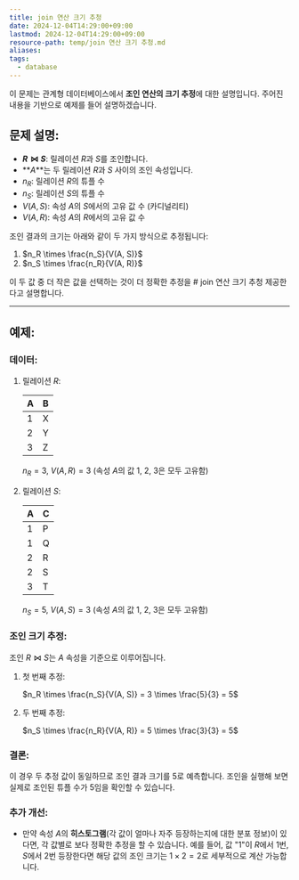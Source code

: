 ```yaml
---
title: join 연산 크기 추청
date: 2024-12-04T14:29:00+09:00
lastmod: 2024-12-04T14:29:00+09:00
resource-path: temp/join 연산 크기 추청.md
aliases: 
tags:
  - database
---
```

이 문제는 관계형 데이터베이스에서 **조인 연산의 크기 추정**에 대한 설명입니다. 주어진 내용을 기반으로 예제를 들어 설명하겠습니다.

## 문제 설명:

- **$R \bowtie S$**: 릴레이션 $R$과 $S$를 조인합니다.
- **$A$**는 두 릴레이션 $R$과 $S$ 사이의 조인 속성입니다.
- $n_R$: 릴레이션 $R$의 튜플 수
- $n_S$: 릴레이션 $S$의 튜플 수
- $V(A, S)$: 속성 $A$의 $S$에서의 고유 값 수 (카디널리티)
- $V(A, R)$: 속성 $A$의 $R$에서의 고유 값 수

조인 결과의 크기는 아래와 같이 두 가지 방식으로 추정됩니다:

1. $n_R \times \frac{n_S}{V(A, S)}$
2. $n_S \times \frac{n_R}{V(A, R)}$

이 두 값 중 더 작은 값을 선택하는 것이 더 정확한 추정을 # join 연산 크기 추청
제공한다고 설명합니다.

---

## 예제:

### 데이터:

1. 릴레이션 $R$:
    
    | A | B |
    |---|---|
    | 1 | X |
    | 2 | Y |
    | 3 | Z |
    
    $n_R = 3$, $V(A, R) = 3$ (속성 $A$의 값 1, 2, 3은 모두 고유함)
    
2. 릴레이션 $S$:
    
    | A | C |
    |---|---|
    | 1 | P |
    | 1 | Q |
    | 2 | R |
    | 2 | S |
    | 3 | T |
    
    $n_S = 5$, $V(A, S) = 3$ (속성 $A$의 값 1, 2, 3은 모두 고유함)
    

### 조인 크기 추정:

조인 $R \bowtie S$는 $A$ 속성을 기준으로 이루어집니다.

1. 첫 번째 추정:
    
    $n_R \times \frac{n_S}{V(A, S)} = 3 \times \frac{5}{3} = 5$
    
2. 두 번째 추정:
    
    $n_S \times \frac{n_R}{V(A, R)} = 5 \times \frac{3}{3} = 5$

### 결론:

이 경우 두 추정 값이 동일하므로 조인 결과 크기를 5로 예측합니다. 조인을 실행해 보면 실제로 조인된 튜플 수가 5임을 확인할 수 있습니다.

### 추가 개선:

- 만약 속성 $A$의 **히스토그램**(각 값이 얼마나 자주 등장하는지에 대한 분포 정보)이 있다면, 각 값별로 보다 정확한 추정을 할 수 있습니다. 예를 들어, 값 "1"이 $R$에서 1번, $S$에서 2번 등장한다면 해당 값의 조인 크기는 $1 \times 2 = 2$로 세부적으로 계산 가능합니다. 
